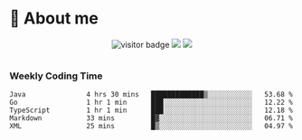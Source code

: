 <!-- ![](https://youpai.roccoshi.top/img/20200804214216.png) -->

# 🧐 About me
 
<p align="center">
<img src="https://visitor-badge.laobi.icu/badge?page_id=Lincest.Lincest&title=hits" alt="visitor badge"/>
<a href="mailto:imroccoshi@gmail.com"><img src="https://img.shields.io/badge/gmail-imroccoshi%40gmail.com-red"></a>
<a href="https://blog.roccoshi.top"><img src="https://img.shields.io/badge/blog-roccoshi-green"></a>
</p>

<div align="center">
  <img src="https://github-readme-stats.vercel.app/api?username=Lincest&show_icons=true&count_private=true&show_owner=true" alt="">
   <!-- <img src="https://github-readme-stats.vercel.app/api/wakatime?username=Moreality&v=2" alt=""/> -->
</div>

### Weekly Coding Time

<!--START_SECTION:waka-->

```text
Java               4 hrs 30 mins   █████████████▒░░░░░░░░░░░   53.68 %
Go                 1 hr 1 min      ███░░░░░░░░░░░░░░░░░░░░░░   12.22 %
TypeScript         1 hr 1 min      ███░░░░░░░░░░░░░░░░░░░░░░   12.18 %
Markdown           33 mins         █▓░░░░░░░░░░░░░░░░░░░░░░░   06.71 %
XML                25 mins         █▒░░░░░░░░░░░░░░░░░░░░░░░   04.97 %
```

<!--END_SECTION:waka-->


